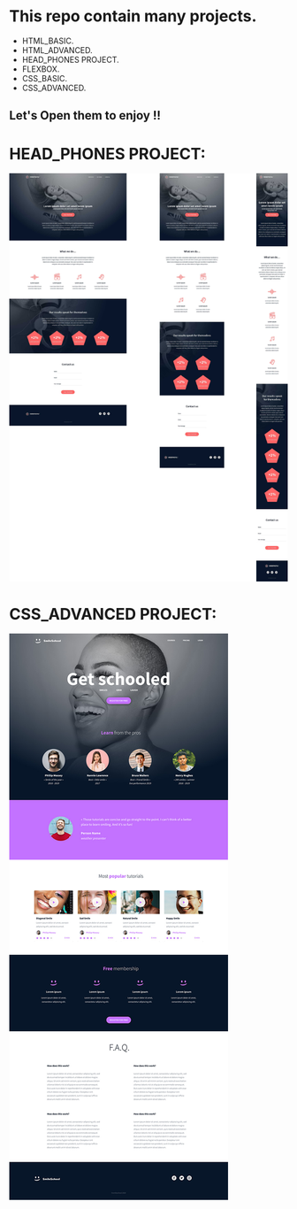 # This repo contain many projects.
- HTML_BASIC.
- HTML_ADVANCED.
- HEAD_PHONES PROJECT.
- FLEXBOX.
- CSS_BASIC.
- CSS_ADVANCED.
## Let's Open them to enjoy !!

# HEAD_PHONES PROJECT:


<img src="./headphones/images/README.jpg">



# CSS_ADVANCED PROJECT:


<img src="./css_advanced/images/readme.jpg">
